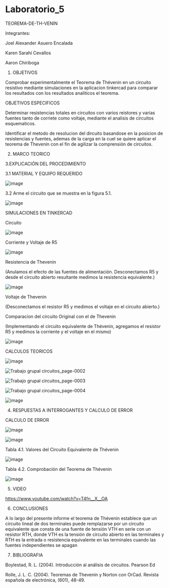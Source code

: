 # Laboratorio_5
TEOREMA-DE-TH-VENIN

Integrantes:

Joel Alexander Asuero Encalada

Karen Sarahí Cevallos

Aaron Chiriboga

1. OBJETIVOS

Comprobar experimentalmente el Teorema de Thévenin en un circuito resistivo mediante simulaciones en la aplicacion tinkercad para comparar los resultados con los resultados analiticos el teorema.

OBJETIVOS ESPECIFICOS

Determinar resistencias totales en circuitos con varios reistores y varias fuentes tanto de corriete como voltaje, mediante el analisis de circuitos esquematicos.

Identificar el metodo de resolucion del dircuito basandose en la posicion de resistencias y fuentes, ademas de la carga en la cuel se quiere aplicar el teorema de Thevenin con el fin de agilizar la comprensión de circuitos.

2. MARCO TEORICO

3.EXPLICACIÓN DEL PROCEDIMIENTO

3.1 MATERIAL Y EQUIPO REQUERIDO

![image](https://user-images.githubusercontent.com/116674536/211016532-f45a530d-a4e0-40d3-9f07-9e7faac942f7.png)

3.2 Arme el circuito que se muestra en la figura 5.1.

![image](https://user-images.githubusercontent.com/116674536/211016597-bedbc21f-8141-45b7-95ff-e74c13074380.png)

SIMULACIONES EN TINKERCAD

Circuito

![image](https://user-images.githubusercontent.com/116674536/211016676-a5286a08-1a93-4a7d-8567-b4f08304d74f.png)

Corriente y Voltaje de R5

![image](https://user-images.githubusercontent.com/116674536/211016726-6b11b40c-3841-4272-80bf-872aee2e28a2.png)

Resistencia de Thevenin

(Anulamos el efecto de las fuentes de alimentación. Desconectamos R5 y desde el circuito abierto resultante medimos la resistencia equivalente.)

![image](https://user-images.githubusercontent.com/116674536/211016786-c779291a-8d4f-46df-a4b7-c606504bae12.png)

Voltaje de Thevenin

(Desconectamos el resistor R5 y medimos el voltaje en el circuito abierto.)

Comparacion del circuito Original con el de Thevenin

(Implementando el circuito equivalente de Thévenin, agregamos el resistor R5 y medimos la corriente y el voltaje en el mismo)

![image](https://user-images.githubusercontent.com/116674536/211016959-ce8a137e-3595-4115-80b2-0cfcb1d63ef1.png)

CALCULOS TEORICOS

![image](https://user-images.githubusercontent.com/116674536/211569780-d86e7ddf-e109-4522-baac-734334e2043f.png)

![Trabajo grupal circuitos_page-0002](https://user-images.githubusercontent.com/116674536/211569849-e67bf68f-c5d6-42cb-a542-d2bb8d27d0ec.jpg)

![Trabajo grupal circuitos_page-0003](https://user-images.githubusercontent.com/116674536/211569941-e01137c7-8159-4be4-a91c-4fffb96cb8dc.jpg)

![Trabajo grupal circuitos_page-0004](https://user-images.githubusercontent.com/116674536/211570012-7b18c9b4-60be-4ee1-b713-8db5c6b834ed.jpg)


![image](https://user-images.githubusercontent.com/116674536/211433399-5ba992f8-11c6-40ea-b47c-b028c45b00d4.png)


4. RESPUESTAS A INTERROGANTES Y CALCULO DE ERROR

CALCULO DE ERROR

![image](https://user-images.githubusercontent.com/116674536/211439775-565be703-5569-487d-b960-d2b5b745fa7c.png)

![image](https://user-images.githubusercontent.com/116674536/211439800-bca10c3b-2fac-4124-8df2-c8d3503c40d0.png)


Tabla 4.1. Valores del Circuito Equivalente de Thévenin

![image](https://user-images.githubusercontent.com/116674536/211432392-d079ad8a-a6d6-4a81-97a1-228d9c598362.png)


Tabla 4.2. Comprobación del Teorema de Thévenin

![image](https://user-images.githubusercontent.com/116674536/211432563-895e9ed9-73cf-49a2-a54c-6457753b5ccd.png)


5. VIDEO

https://www.youtube.com/watch?v=T4fn__X__OA

6. CONCLUSIONES

A lo largo del presente informe el teorema de Thévenin establece que un circuito lineal de dos terminales puede remplazarse por un circuito equivalente que consta de una fuente de tensión VTH en serie con un resistor RTH, donde VTH es la tensión de circuito abierto en las terminales y RTH es la entrada o resistencia equivalente en las terminales cuando las fuentes independientes se apagan

7. BIBLIOGRAFIA

Boylestad, R. L. (2004). Introducción al análisis de circuitos. Pearson Ed

Rolle, J. L. C. (2004). Teoremas de Thevenin y Norton con OrCad. Revista española de electrónica, (601), 48-49.
